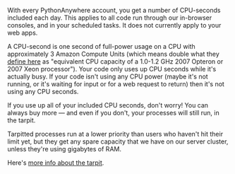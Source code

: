 
<!--
.. title: What are "CPU seconds"?
.. slug: WhatAreCPUSeconds
.. date: 2015-05-13 14:35:28 UTC+01:00
.. tags:
.. category:
.. link:
.. description:
.. type: text
-->



With every PythonAnywhere account, you get a number of CPU-seconds included each day.
This applies to all code run through our in-browser consoles, and in your scheduled tasks.
It does not currently apply to your web apps.

A CPU-second is one second of full-power usage on a CPU with approximately 3 Amazon Compute Units
(which means double what they [define here](//aws.amazon.com/ec2/instance-types/) as
"equivalent CPU capacity of a 1.0-1.2 GHz 2007 Opteron or 2007 Xeon processor").
Your code only uses up CPU seconds while it's actually busy. If your code isn't
using any CPU power (maybe it's not running, or it's waiting for input or for a
web request to return) then it's not using any CPU seconds.

If you use up all of your included CPU seconds, don't worry! You can always buy
more — and even if you don't, your processes will still run, in the tarpit.

Tarpitted processes run at a lower priority than users who haven't hit their
limit yet, but they get any spare capacity that we have on our server cluster,
unless they're using gigabytes of RAM.

Here's [more info about the tarpit](https://www.pythonanywhere.com/tarpit/).
